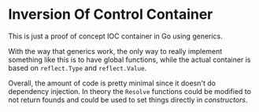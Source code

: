 # Inversion Of Control Container

This is just a proof of concept IOC container in Go using generics.

With the way that generics work, the only way to really implement something like this is to have global functions, while the actual container is based on `reflect.Type` and `reflect.Value`.

Overall, the amount of code is pretty minimal since it doesn't do dependency injection. In theory the `Resolve` functions could be modified to not return founds and could be used to set things directly in *constructors*.
